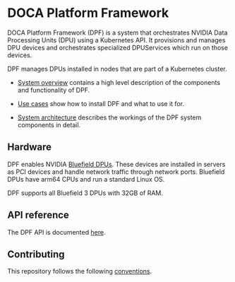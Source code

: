 # DOCA Platform Framework

DOCA Platform Framework (DPF) is a system that orchestrates NVIDIA Data Processing Units (DPU) using a Kubernetes API. It provisions and manages DPU devices and orchestrates specialized DPUServices which run on those devices.

DPF manages DPUs installed in nodes that are part of a Kubernetes cluster.

- [System overview](docs/architecture/system_overview.md) contains a high level description of the components and functionality of DPF.

- [Use cases](docs/guides/usecases/readme.md) show how to install DPF and what to use it for.

- [System architecture](docs/architecture/system.md) describes the workings of the DPF system components in detail.

## Hardware
DPF enables NVIDIA [Bluefield DPUs](https://www.nvidia.com/en-gb/networking/products/data-processing-unit/). These devices are installed in servers as PCI devices and handle network traffic through network ports. Bluefield DPUs have arm64 CPUs and run a standard Linux OS.

DPF supports all Bluefield 3 DPUs with 32GB of RAM.

## API reference

The DPF API is documented [here](docs/api.md).

## Contributing

This repository follows the following [conventions](CONVENTIONS).